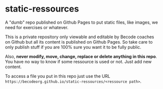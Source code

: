 # static-ressources

A "dumb" repo published on Github Pages to put static files, like images, we need for exercises or whatever.

This is a private repository only viewable and editable by Becode coaches on Github but all its content is published on Github Pages. So take care to only publish stuff if you are 100% sure you want it to be fully public.

Also, **never modify, move, change, replace or delete anything in this repo**. You have no way to know if some ressource is used or not. Just add new content.

To access a file you put in this repo just use the URL `https://becodeorg.github.io/static-ressources/<ressource path>`.
